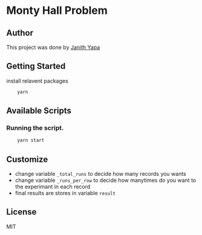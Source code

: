 # Monty Hall Problem 
## Author
This project was done by [Janith Yapa](https://github.com/janithcyapa)

## Getting Started

install relavent packages
```bash
    yarn
```

## Available Scripts
### Running the script.

```bash
    yarn start
```

## Customize
- change variable `_total_runs` to decide how many records you wants
- change variable `_runs_per_row` to decide how manytimes do you want to the experimant in each record
- final results are stores in variable `result`

## License

MIT
